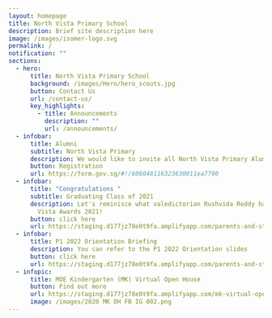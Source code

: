 ```yaml
---
layout: homepage
title: North Vista Primary School
description: Brief site description here
image: /images/isomer-logo.svg
permalink: /
notification: ""
sections:
  - hero:
      title: North Vista Primary School
      background: /images/Hero/hero_scouts.jpg
      button: Contact Us
      url: /contact-us/
      key_highlights:
        - title: Announcements
          description: ""
          url: /announcements/
  - infobar:
      title: Alumni
      subtitle: North Vista Primary
      description: We would like to invite all North Vista Primary Alumni to join Alumni
      button: Registration
      url: https://form.gov.sg/#!/606048116323630011ea7790
  - infobar:
      title: "Congratulations "
      subtitle: Graduating Class of 2021
      description: Let's reminisce what valedictorian Rushvida Reddy had shared during
        Vista Awards 2021!
      button: click here
      url: https://staging.d177jz78e0t9fa.amplifyapp.com/parents-and-students/North-Vista-Primary-Alumni/our-pride/
  - infobar:
      title: P1 2022 Orientation Briefing
      description: You can refer to the P1 2022 Orientation slides
      button: click here
      url: https://staging.d177jz78e0t9fa.amplifyapp.com/parents-and-students/Information-for-Parents/p1-orientation-briefing/
  - infopic:
      title: MOE Kindergarten (MK) Virtual Open House
      button: Find out more
      url: https://staging.d177jz78e0t9fa.amplifyapp.com/mk-virtual-open-house/
      image: /images/2020 MK OH FB IG 002.png
---
```

